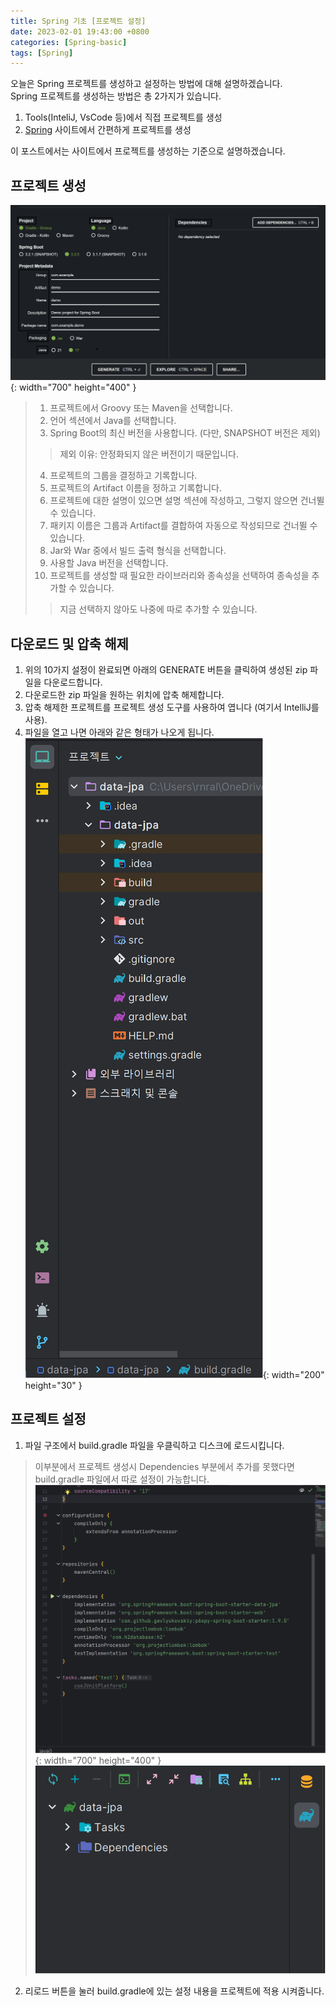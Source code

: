 ```yaml
---
title: Spring 기초 [프로젝트 설정]
date: 2023-02-01 19:43:00 +0800
categories: [Spring-basic]
tags: [Spring]
---
```


오늘은 Spring 프로젝트를 생성하고 설정하는 방법에 대해 설명하겠습니다. <br/>
Spring 프로젝트를 생성하는 방법은 총 2가지가 있습니다.<br/>
1. Tools(InteliJ, VsCode 등)에서 직접 프로젝트를 생성<br/>
2. [Spring](https://start.spring.io/) 사이트에서 간편하게 프로젝트를 생성<br/>

이 포스트에서는 사이트에서 프로젝트를 생성하는 기준으로 설명하겠습니다. <br/>

## 프로젝트 생성
![Spring Start Site](/assets/img/spring/projectsetting.png){: width="700" height="400" }<br>
> 1. 프로젝트에서 Groovy 또는 Maven을 선택합니다.
> 2. 언어 섹션에서 Java를 선택합니다.
> 3. Spring Boot의 최신 버전을 사용합니다. (다만, SNAPSHOT 버전은 제외)
>> 제외 이유: 안정화되지 않은 버전이기 때문입니다.
> 4. 프로젝트의 그룹을 결정하고 기록합니다.
> 5. 프로젝트의 Artifact 이름을 정하고 기록합니다.
> 6. 프로젝트에 대한 설명이 있으면 설명 섹션에 작성하고, 그렇지 않으면 건너뛸 수 있습니다.
> 7. 패키지 이름은 그룹과 Artifact를 결합하여 자동으로 작성되므로 건너뛸 수 있습니다.
> 8. Jar와 War 중에서 빌드 출력 형식을 선택합니다.
> 9. 사용할 Java 버전을 선택합니다.
> 10. 프로젝트를 생성할 때 필요한 라이브러리와 종속성을 선택하여 종속성을 추가할 수 있습니다.<br/>
>> 지금 선택하지 않아도 나중에 따로 추가할 수 있습니다.

## 다운로드 및 압축 해제
1. 위의 10가지 설정이 완료되면 아래의 GENERATE 버튼을 클릭하여 생성된 zip 파일을 다운로드합니다.<br/>
2. 다운로드한 zip 파일을 원하는 위치에 압축 해제합니다.<br>
3. 압축 해제한 프로젝트를 프로젝트 생성 도구를 사용하여 엽니다 (여기서 IntelliJ를 사용).<br>
4. 파일을 열고 나면 아래와 같은 형태가 나오게 됩니다.
![Spring Start Site](/assets/img/spring/springprojectsetting.png){: width="200" height="30" }<br>

## 프로젝트 설정
1. 파일 구조에서 build.gradle 파일을 우클릭하고 디스크에 로드시킵니다.<br/>
> 이부분에서 프로젝트 생성시 Dependencies 부분에서 추가를 못했다면 build.gradle 파일에서 따로 설정이 가능합니다.<br/>
> ![Spring Start Site](/assets/img/spring/dependencie.png){: width="700" height="400" }<br>
![Spring Start Site](/assets/img/spring/reload.png)<br/>
2. 리로드 버튼을 눌러 build.gradle에 있는 설정 내용을 프로젝트에 적용 시켜줍니다.

